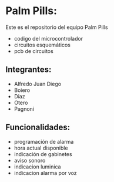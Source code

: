 # Palm Pills:
Este es el repositorio del equipo Palm Pills
- codigo del microcontrolador
- circuitos esquemáticos
- pcb de circuitos

## Integrantes:
- Alfredo Juan Diego 
- Boiero 
- Diaz
- Otero
- Pagnoni

## Funcionalidades:
- programación de alarma
- hora actual disponible
- indicación de gabinetes
- aviso sonoro
- indicacion luminica
- indicacion alarma por voz

